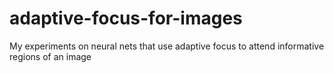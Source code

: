 # adaptive-focus-for-images
My experiments on neural nets that use adaptive focus to attend informative regions of an image
